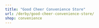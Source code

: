 ```yaml
---
title: "Good Cheer Convenience Store"
url: /derby/good-cheer-convenience-store/
shop: convenience
---
```

